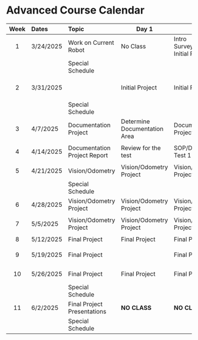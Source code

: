 [comment]: render 
[comment]: landscape

# Advanced Course Calendar


| Week | Dates     | Topic                        | Day 1                        | Day 2                                  | Day 3                                   |
|:----:|:----------|:-----------------------------|------------------------------|----------------------------------------|-----------------------------------------|
|  1   | 3/24/2025 | Work on Current Robot        | No Class                     | Intro Survey/Determine Initial Project | (Day 1 Hartford) Initial Project        |
|      |           | Special Schedule             |                              |                                        |                                         |
|  2   | 3/31/2025 |                              | Initial Project              | Initial Project Report                 | **Spring Visits** **NEDCMP (No Class)** |
|      |           | Special Schedule             |                              |                                        |                                         |
|  3   | 4/7/2025  | Documentation Project        | Determine Documentation Area | Documentation Project                  | Documentation Project                   |
|      |           |                              |                              |                                        |                                         |
|  4   | 4/14/2025 | Documentation Project Report | Review for the test          | SOP/Documentation Test 1               | **WORLDS (No Class)**                   |
|      |           |                              |                              |                                        |                                         |
|  5   | 4/21/2025 | Vision/Odometry              | Vision/Odometry Project      | Vision/Odometry Project                | Vision/Odometry Project                 |
|      |           | Special Schedule             |                              |                                        |                                         |
|  6   | 4/28/2025 | Vision/Odometry Project      | Vision/Odometry Project      | Vision/Odometry Project Check in       | **NO CLASS: Long Weekend**              |
|      |           |                              |                              |                                        |                                         |
|  7   | 5/5/2025  | Vision/Odometry Project      | Vision/Odometry Project      | Vision/Odometry Project                | Vision/Odometry Project                 |
|      |           |                              |                              |                                        |                                         |
|  8   | 5/12/2025 | Final Project                | Final Project                | Final Project                          | Final Project                           |
|      |           |                              |                              |                                        |                                         |
|  9   | 5/19/2025 | Final Project                |                              | Final Project                          | Advanced Presentations                  |
|      |           |                              |                              |                                        |                                         |
|  10  | 5/26/2025 | Final Project                | Final Project                | Final Project                          | **NO CLASS: Prize Day**                 |
|      |           | Special Schedule             |                              |                                        |                                         |
|  11  | 6/2/2025  | Final Project Presentations  | **NO CLASS**                 | **NO CLASS**                           | THURSDAY MORNING TEE                    |
|      |           | Special Schedule             |                              |                                        |                                         |

